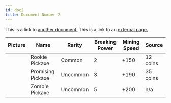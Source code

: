 ```yaml
---
id: doc2
title: Document Number 2
---
```


This is a link to [another document.](doc3.md) This is a link to an [external page.](http://www.example.com)

| Picture | Name              | Rarity   | Breaking Power | Mining Speed | Source   |
|---------|-------------------|----------|----------------|--------------|----------|
|         | Rookie Pickaxe    | Common   | 2              | +150         | 12 coins |
|         | Promising Pickaxe | Uncommon | 3              | +190         | 35 coins |
|         | Zombie Pickaxe    | Uncommon | 5              | +200         | n/a      |
